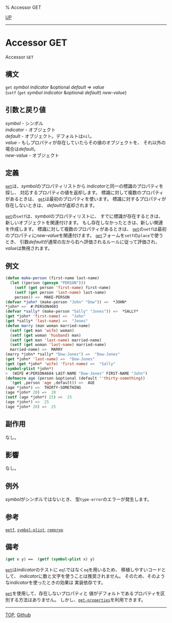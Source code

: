 % Accessor GET

[UP](10.2.html)  

---

# Accessor GET


Accessor `GET`


## 構文

`get` *symbol* *indicator* &optional *default* => *value*  
(`setf` (`get` *symbol* *indicator* &optional *default*) *new-value*)


## 引数と戻り値

*symbol* - シンボル  
*indicator* - オブジェクト  
*default* - オブジェクト。デフォルトは`nil`。  
*value* - もしプロパティが存在していたらその値のオブジェクトを、
それ以外の場合は*default*。  
*new-value* - オブジェクト


## 定義

[`get`](10.2.get.html)は、*symbol*のプロパティリストから
*indicator*と同一の標識のプロパティを探し、
対応するプロパティの値を返却します。
標識に対して複数のプロパティがあるときは、
[`get`](10.2.get.html)は最初のプロパティを使います。
標識に対するプロパティが存在しないときは、
*default*が返却されます。

[`get`](10.2.get.html)の`setf`は、*symbol*のプロパティリストに、
すでに標識が存在するときは、
新しいオブジェクトを関連付けます。
もし存在しなかったときは、新しい関連を作成します。
標識に対して複数のプロパティがあるときは、
[`get`](10.2.get.html)の`setf`は最初のプロパティに*new-value*を関連付けます。
[`get`](10.2.get.html)フォームを`setf`の`place`で使うとき、
引数*default*が通常の左から右へ評価されるルールに従って評価され、
*value*は無視されます。


## 例文

```lisp
(defun make-person (first-name last-name)
  (let ((person (gensym "PERSON")))
    (setf (get person 'first-name) first-name)
    (setf (get person 'last-name) last-name)
    person)) =>  MAKE-PERSON
(defvar *john* (make-person "John" "Dow")) =>  *JOHN*
*john* =>  #:PERSON4603
(defvar *sally* (make-person "Sally" "Jones")) =>  *SALLY*
(get *john* 'first-name) =>  "John"
(get *sally* 'last-name) =>  "Jones"
(defun marry (man woman married-name)
  (setf (get man 'wife) woman)
  (setf (get woman 'husband) man)
  (setf (get man 'last-name) married-name)
  (setf (get woman 'last-name) married-name)
  married-name) =>  MARRY
(marry *john* *sally* "Dow-Jones") =>  "Dow-Jones"
(get *john* 'last-name) =>  "Dow-Jones"
(get (get *john* 'wife) 'first-name) =>  "Sally"
(symbol-plist *john*)
>  (WIFE #:PERSON4604 LAST-NAME "Dow-Jones" FIRST-NAME "John")
(defmacro age (person &optional (default ''thirty-something)) 
  `(get ,person 'age ,default)) =>  AGE
(age *john*) =>  THIRTY-SOMETHING
(age *john* 20) =>  20
(setf (age *john*) 25) =>  25
(age *john*) =>  25
(age *john* 20) =>  25
```


## 副作用

なし。


## 影響

なし。


## 例外

*symbol*がシンボルではないとき、
型`type-error`のエラーが発生します。


## 参考

[`getf`](14.2.getf.html),
[`symbol-plist`](10.2.symbol-plist.html),
[`remprop`](10.2.remprop.html)


## 備考

```lisp
(get x y) ==  (getf (symbol-plist x) y)
```

[`get`](10.2.get.html)は*indicator*のテストに
`eql`ではなく`eq`を用いるため、
移植しやすいコードとして、
*indicator*に数と文字を使うことは推奨されません。
そのため、そのような*indicator*を使ったときの効果は
実装依存です。

[`get`](10.2.get.html)を使用して、存在しないプロパティと
値がデフォルトであるプロパティを区別する方法はありません。
しかし、[`get-properties`](14.2.get-properties.html)を利用できます。


---
[TOP](index.html),  [Github](https://github.com/nptcl/npt-japanese)


